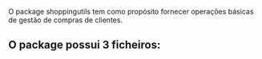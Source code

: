O package shoppingutils tem como propósito fornecer operações básicas de gestão de compras de clientes. 

O package possui 3 ficheiros:
- 